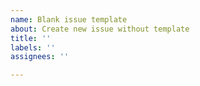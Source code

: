 ```yaml
---
name: Blank issue template
about: Create new issue without template
title: ''
labels: ''
assignees: ''

---
```



